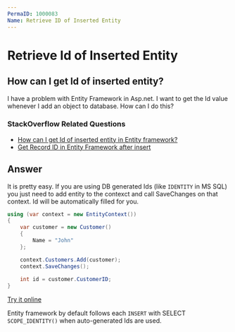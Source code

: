 ```yaml
---
PermaID: 1000083
Name: Retrieve ID of Inserted Entity
---
```


# Retrieve Id of Inserted Entity

## How can I get Id of inserted entity? 

I have a problem with Entity Framework in Asp.net. I want to get the Id value whenever I add an object to database. How can I do this?

### StackOverflow Related Questions

 - [How can I get Id of inserted entity in Entity framework?](https://stackoverflow.com/questions/5212751/how-can-i-get-id-of-inserted-entity-in-entity-framework)
 - [Get Record ID in Entity Framework after insert](https://stackoverflow.com/questions/16954767/get-record-id-in-entity-framework-after-insert)

## Answer

It is pretty easy. If you are using DB generated Ids (like `IDENTITY` in MS SQL) you just need to add entity to the contexct and call SaveChanges on that context. Id will be automatically filled for you.


```csharp
using (var context = new EntityContext())
{
	var customer = new Customer()
	{
		Name = "John"
	};

	context.Customers.Add(customer);
	context.SaveChanges();
		
	int id = customer.CustomerID;
}
```
[Try it online](https://dotnetfiddle.net/YsMZR6)

Entity framework by default follows each `INSERT` with SELECT `SCOPE_IDENTITY()` when auto-generated Ids are used.
